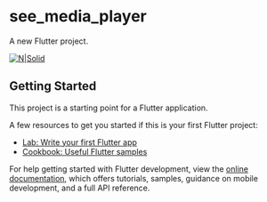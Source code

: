 # see_media_player

A new Flutter project.

[![N|Solid](https://github.com/AVElfallah/SeeMediaPlayer/blob/master/assets/img/logo.png=64x64)](https://github.com/AVElfallah)

## Getting Started

This project is a starting point for a Flutter application.

A few resources to get you started if this is your first Flutter project:

- [Lab: Write your first Flutter app](https://docs.flutter.dev/get-started/codelab)
- [Cookbook: Useful Flutter samples](https://docs.flutter.dev/cookbook)

For help getting started with Flutter development, view the
[online documentation](https://docs.flutter.dev/), which offers tutorials,
samples, guidance on mobile development, and a full API reference.

